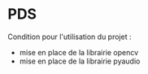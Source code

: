 # PDS

Condition pour l'utilisation du projet :
- mise en place de la librairie opencv
- mise en place de la librairie pyaudio